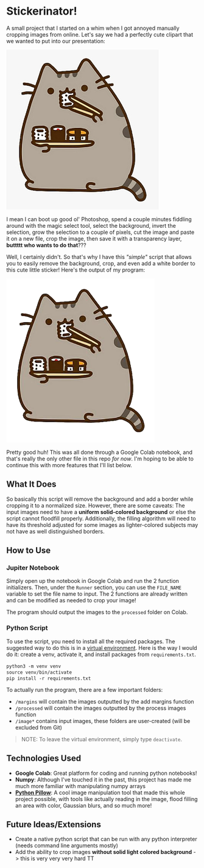 # Stickerinator!

A small project that I started on a whim when I got annoyed manually cropping images from online. Let's say we had a perfectly cute clipart that we wanted to put into our presentation:

![Pusheen image with (eww) white background](sample-images/pusheen.jpg)

I mean I can boot up good ol' Photoshop, spend a couple minutes fiddling around with the magic select tool, select the background, invert the selection, grow the selection to a couple of pixels, cut the image and paste it on a new file, crop the image, then save it with a transparency layer, **buttttt who wants to do that**??? 

Well, I certainly didn't. So that's why I have this _"simple"_ script that allows you to easily remove the background, crop, and even add a white border to this cute little sticker! Here's the output of my program:

![Nice pusheen sticker!](sample-images/pusheen-after.png)

Pretty good huh! This was all done through a Google Colab notebook, and that's really the only other file in this repo *for now*. I'm hoping to be able to continue this with more features that I'll list below.

## What It Does

So basically this script will remove the background and add a border while cropping it to a normalized size. However, there are some caveats: The input images need to have a **uniform solid-colored background** or else the script cannot floodfill properly. Additionally, the filling algorithm will need to have its threshold adjusted for some images as lighter-colored subjects may not have as well distinguished borders. 

## How to Use

### Jupiter Notebook

Simply open up the notebook in Google Colab and run the 2 function initializers. Then, under the `Runner` section, you can use the `FILE_NAME` variable to set the file name to input. The 2 functions are already written and can be modified as needed to crop your image!

The program should output the images to the `processed` folder on Colab.

### Python Script

To use the script, you need to install all the required packages. The suggested way to do this is in a [virtual environment](https://docs.python.org/3/library/venv.html). Here is the way I would do it: create a venv, activate it, and install packages from `requirements.txt`.

```
python3 -m venv venv
source venv/bin/activate
pip install -r requirements.txt
```

To actually run the program, there are a few important folders:

- `/margins` will contain the images outputted by the add margins function
- `/processed` will contain the images outputted by the process images function
- `/image*` contains input images, these folders are user-created (will be excluded from Git) 

> NOTE: To leave the virtual environment, simply type `deactivate`.

## Technologies Used

- **Google Colab**: Great platform for coding and running python notebooks!
- **Numpy**: Although I've touched it in the past, this project has made me much more familiar with manipulating numpy arrays
- **[Python Pillow](https://python-pillow.org/)**: A cool image manipulation tool that made this whole project possible, with tools like actually reading in the image, flood filling an area with color, Gaussian blurs, and so much more!

## Future Ideas/Extensions

- Create a native python script that can be run with any python interpreter (needs command line arguments mostly)
- Add the ability to crop images **without solid light colored background** -> this is very very very hard TT
